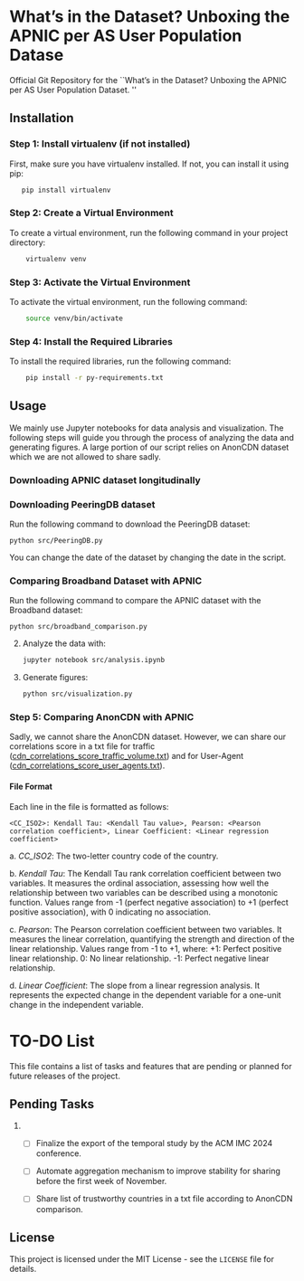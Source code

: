 # What’s in the Dataset? Unboxing the APNIC per AS User Population Datase
Official Git Repository for the  ``What’s in the Dataset? Unboxing the APNIC per AS User Population Dataset. ''

## Installation
### Step 1: Install virtualenv (if not installed)

First, make sure you have virtualenv installed. If not, you can install it using pip:
   
 ```bash
    pip install virtualenv
  ```
### Step 2: Create a Virtual Environment

To create a virtual environment, run the following command in your project directory:

```bash
    virtualenv venv
 ```
### Step 3: Activate the Virtual Environment

To activate the virtual environment, run the following command:

```bash
    source venv/bin/activate
 ```

### Step 4: Install the Required Libraries

To install the required libraries, run the following command:

```bash
    pip install -r py-requirements.txt
 ```

## Usage
We mainly use Jupyter notebooks for data analysis and visualization. The following steps will guide you through the process of analyzing the data and generating figures.
A large portion of our script relies on AnonCDN dataset which we are not allowed to share sadly. 

### Downloading APNIC dataset longitudinally 

### Downloading PeeringDB dataset 

Run the following command to download the PeeringDB dataset:
```
python src/PeeringDB.py
```

You can change the date of the dataset by changing the date in the script.

### Comparing Broadband Dataset with APNIC

Run the following command to compare the APNIC dataset with the Broadband dataset:
```
python src/broadband_comparison.py
```


2. Analyze the data with:
    ```bash
    jupyter notebook src/analysis.ipynb
    ```
3. Generate figures:
    ```bash
    python src/visualization.py
   ```

### Step 5: Comparing AnonCDN with APNIC

Sadly, we cannot share the AnonCDN dataset. However, we can share our correlations score in a txt file for traffic ([cdn_correlations_score_traffic_volume.txt](results%2Fcdn_correlations_score_traffic_volume.txt)) and for User-Agent ([cdn_correlations_score_user_agents.txt](results%2Fcdn_correlations_score_user_agents.txt)).
#### File Format

Each line in the file is formatted as follows:
   
 ```
<CC_ISO2>: Kendall Tau: <Kendall Tau value>, Pearson: <Pearson correlation coefficient>, Linear Coefficient: <Linear regression coefficient>
```
a. *CC_ISO2*: The two-letter country code of the country.

b. *Kendall Tau*: The Kendall Tau rank correlation coefficient between two variables. It measures the ordinal association, assessing how well the relationship between two variables can be described using a monotonic function. Values range from -1 (perfect negative association) to +1 (perfect positive association), with 0 indicating no association.

c. *Pearson*: The Pearson correlation coefficient between two variables. It measures the linear correlation, quantifying the strength and direction of the linear relationship. Values range from -1 to +1, where: +1: Perfect positive linear relationship.  0: No linear relationship. -1: Perfect negative linear relationship.

d. *Linear Coefficient*: The slope from a linear regression analysis. It represents the expected change in the dependent variable for a one-unit change in the independent variable.

# TO-DO List

This file contains a list of tasks and features that are pending or planned for future releases of the project.

## Pending Tasks

1. 
   - [ ] Finalize the export of the temporal study by the ACM IMC 2024 conference.
   - [ ] Automate aggregation mechanism to improve stability for sharing before the first week of November. 
   - [ ] Share list of trustworthy countries in a txt file according to AnonCDN comparison.


## License
This project is licensed under the MIT License - see the `LICENSE` file for details.

